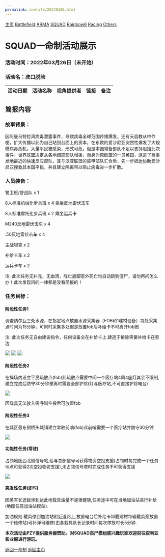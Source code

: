 ```yaml
---
permalink: onelife/20220326.html
---
```

[主页](https://saga2003.github.io/) [Battlefield](https://saga2003.github.io/404.html) [ARMA](https://saga2003.github.io/404.html) [SQUAD](https://saga2003.github.io/squad.html) [Rainbow6](https://saga2003.github.io/404.html) [Racing](https://saga2003.github.io/404.html) [Others](https://saga2003.github.io/404.html)

# SQUAD一命制活动展示

### 活动时间：2022年03月26日（未开始）

### 活动名：虎口脱险

活动日期|活动名称|视角提供者|链接|备注
---|---|---|---|---


## 简报内容
### 故事背景：

因阿曼马特拉湾病毒泄露事件，导致病毒全球范围传播爆发，还有天启教从中作梗，扩大传播以此为自己站到台面上的资本。在东欧的爱沙尼亚突然性爆发了大规模病毒危机，大量平民被感染，形式可危，但是本国常备部队不足以支持阻挡此次事件，世界联盟决定从各地调遣部队增援，而身为原欧盟的一员英国，派遣了离事发地最近的快速反应部队，其与泛亚联盟的装甲部队汇合后，先一步抵达协助爱沙尼亚搜救其本国平民，并且建立隔离带以阻止病毒进一步扩散。

### 人员装备：
警卫班/督战队 x 1

8人标准机械化步兵班 x 4 乘坐反地雷伏击车

8人标准摩托化步兵班 x 2 乘坐运兵卡

M240反地雷伏击车 x 4

.50反地雷伏击车 x 4

主战坦克 x 2

补给卡车 x 2

运兵卡车 x 2

注: 此次任务无补充，无血清，阵亡崴脚意外死亡均自动跳到僵尸，请勿再问怎么办！此次发现问的一律都是没看简报的！

### 任务目标：
#### 阶段性任务1

调查纳尔瓦三处水源，在指定地点放置水源采集器（FOB和1建材设备）每处采集点时间为15分钟，可同时采集多处但是放置fob后补给卡不可离开fob圈

注: 此次任务无自由建设指令，任何设备全在补给卡上.建造于拆除需要补给卡在旁边   

![](https://saga2003.github.io/image/sq_20220326_01.png)
![](https://saga2003.github.io/image/sq_20220326_02.png)
![](https://saga2003.github.io/image/sq_20220326_03.png)

#### 阶段性任务2

在操场内设立平民疏散点(fob)此疏散点需要中间一个医疗站4周4座灯其余不限制,建立完成后防守30分钟撤离时需要全部铲除(灯与医疗站,不可直接铲除电台) 

![](https://saga2003.github.io/image/sq_20220326_04.png)

因载具无法驶入需呼叫空投后可放置fob


#### 阶段性任务3

在城区最东侧桥头城镇建立常驻前哨(fob)此前哨需要一个医疗站并防守30分钟 

![](https://saga2003.github.io/image/sq_20220326_05.png)

#### 功能性任务(常驻)

占领地图西北侧信号站,给与总部信号可获得物资空投支援(占领时每完成一个任务地点可获得2次空投物资支援),未占领信号塔时完成任务不可获得支援 

![](https://saga2003.github.io/image/sq_20220326_06.png)

#### 突发性任务(即时)

因英军长途跋涉到达此地载具油量不是很健康,任务途中可在当地加油站进行补给(地图任意加油站模型).

加油规则:载具停到加油站附近道路上,放置电台后补给卡卸载建材每辆载具旁放置一个维修站(可补弹可维修)由各载具队长记录时间每次停放时长5分钟.

**本次活动由PZY提供服务器赞助。对SQUAD丧尸模组感兴趣玩家欢迎前往叙利亚影业服进行游玩。**

[返回一命制](https://saga2003.github.io/squad.html)
[返回主页](https://saga2003.github.io/)